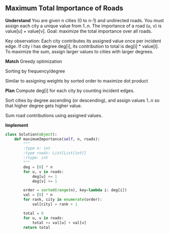 ## Maximum Total Importance of Roads
**Understand**
You are given n cities (0 to n-1) and undirected roads. You must assign each city a unique value from 1..n.
The importance of a road (u, v) is value[u] + value[v].
Goal: maximize the total importance over all roads.

Key observation: Each city contributes its assigned value once per incident edge. If city i has degree deg[i], its contribution to total is deg[i] * value[i]. To maximize the sum, assign larger values to cities with larger degrees.

**Match**
Greedy optimization

Sorting by frequency/degree

Similar to assigning weights by sorted order to maximize dot product

**Plan**
Compute deg[i] for each city by counting incident edges.

Sort cities by degree ascending (or descending), and assign values 1..n so that higher degree gets higher value.

Sum road contributions using assigned values.

**Implement**
```python
class Solution(object):
    def maximumImportance(self, n, roads):
        """
        :type n: int
        :type roads: List[List[int]]
        :rtype: int
        """
        deg = [0] * n
        for u, v in roads:
            deg[u] += 1
            deg[v] += 1

        order = sorted(range(n), key=lambda i: deg[i])
        val = [0] * n
        for rank, city in enumerate(order):
            val[city] = rank + 1

        total = 0
        for u, v in roads:
            total += val[u] + val[v]
        return total
```